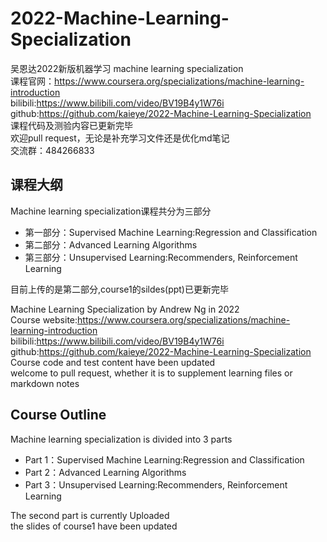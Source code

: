 # 2022-Machine-Learning-Specialization


吴恩达2022新版机器学习 machine learning specialization  
课程官网：https://www.coursera.org/specializations/machine-learning-introduction  
bilibili:https://www.bilibili.com/video/BV19B4y1W76i  
github:https://github.com/kaieye/2022-Machine-Learning-Specialization  
课程代码及测验内容已更新完毕  
欢迎pull request，无论是补充学习文件还是优化md笔记  
交流群：484266833
## 课程大纲
Machine learning specialization课程共分为三部分  
- 第一部分：Supervised Machine Learning:Regression and Classification  
- 第二部分：Advanced Learning Algorithms  
- 第三部分：Unsupervised Learning:Recommenders, Reinforcement Learning   

目前上传的是第二部分,course1的sildes(ppt)已更新完毕

Machine Learning Specialization by Andrew Ng in 2022  
Course website:https://www.coursera.org/specializations/machine-learning-introduction    
bilibili:https://www.bilibili.com/video/BV19B4y1W76i    
github:https://github.com/kaieye/2022-Machine-Learning-Specialization  
Course code and test content have been updated  
welcome to pull request, whether it is to supplement learning files or markdown notes
## Course Outline
Machine learning specialization is divided into 3 parts 
- Part 1：Supervised Machine Learning:Regression and Classification  
- Part 2：Advanced Learning Algorithms  
- Part 3：Unsupervised Learning:Recommenders, Reinforcement Learning 

The second part is currently Uploaded  
the slides of course1 have been updated
